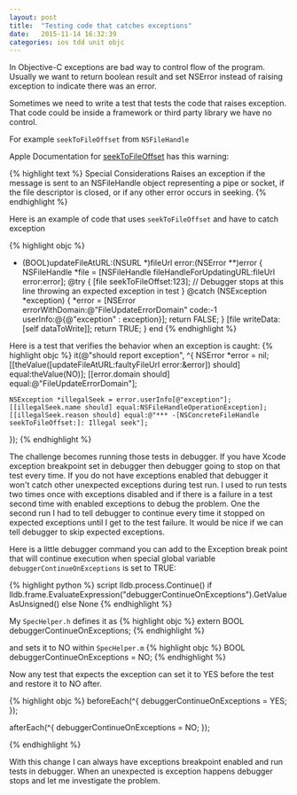 ```yaml
---
layout: post
title:  "Testing code that catches exceptions"
date:   2015-11-14 16:32:39
categories: ios tdd unit objc
---
```

In Objective-C exceptions are bad way to control flow of the program. Usually we want to return boolean result and set NSError instead of raising exception to indicate there was an error.

Sometimes we need to write a test that tests the code that raises exception.
That code could be inside a framework or third party library we have no control. 

For example `seekToFileOffset` from `NSFileHandle` 

Apple Documentation for [seekToFileOffset](https://developer.apple.com/library/mac/documentation/Cocoa/Reference/Foundation/Classes/NSFileHandle_Class/#//apple_ref/occ/instm/NSFileHandle/seekToEndOfFile) has this warning:

{% highlight text %}
Special Considerations
Raises an exception if the message is sent to an NSFileHandle object representing a pipe or socket, if the file descriptor is closed, or if any other error occurs in seeking.
{% endhighlight %}

Here is an example of code that uses `seekToFileOffset` and have to catch exception

{% highlight objc %}
- (BOOL)updateFileAtURL:(NSURL *)fileUrl error:(NSError **)error {
  NSFileHandle *file = [NSFileHandle fileHandleForUpdatingURL:fileUrl error:error];
  @try {
    [file seekToFileOffset:123];        // Debugger stops at this line throwing an expected exception in test
  } @catch (NSException *exception) {
    *error = [NSError errorWithDomain:@"FileUpdateErrorDomain"
                                 code:-1
                             userInfo:@{@"exception" : exception}];
    return FALSE;
  }
  [file writeData:[self dataToWrite]];
  return TRUE;
}
end
{% endhighlight %}

Here is a test that verifies the behavior when an exception is caught:
{% highlight objc %}
it(@"should report exception", ^{
    NSError *error = nil;
    [[theValue([updateFileAtURL:faultyFileUrl error:&error]) should] equal:theValue(NO)];
    [[error.domain should] equal:@"FileUpdateErrorDomain"];

    NSException *illegalSeek = error.userInfo[@"exception"];
    [[illegalSeek.name should] equal:NSFileHandleOperationException];
    [[illegalSeek.reason should] equal:@"*** -[NSConcreteFileHandle seekToFileOffset:]: Illegal seek"];
});
{% endhighlight %}


The challenge becomes running those tests in debugger.
If you have Xcode exception breakpoint set in debugger then debugger going to stop on that test every time.
If you do not have exceptions enabled that debugger it won't catch other unexpected exceptions during test run.
I used to run tests two times once with exceptions disabled and if there is a failure in a test second time with enabled exceptions to debug the problem.
One the second run I had to tell debugger to continue every time it stopped on expected exceptions until I get to the test failure.
It would be nice if we can tell debugger to skip expected exceptions.

Here is a little debugger command you can add to the Exception break point that will continue execution when special global variable `debuggerContinueOnExceptions` is set to TRUE:

{% highlight python %}
script lldb.process.Continue() if lldb.frame.EvaluateExpression("debuggerContinueOnExceptions").GetValueAsUnsigned() else None
{% endhighlight %}

My `SpecHelper.h` defines it as 
{% highlight objc %}
extern BOOL debuggerContinueOnExceptions;
{% endhighlight %}

and sets it to NO within `SpecHelper.m`
{% highlight objc %}
BOOL debuggerContinueOnExceptions = NO;
{% endhighlight %}

Now any test that expects the exception can set it to YES before the test and restore it to NO after.

{% highlight objc %}
beforeEach(^{
    debuggerContinueOnExceptions = YES;
});

afterEach(^{
    debuggerContinueOnExceptions = NO;
});

{% endhighlight %}

With this change I can always have exceptions breakpoint enabled and run tests in debugger. When an unexpected is exception happens debugger stops and let me investigate the problem.
